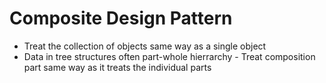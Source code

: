 # Composite Design Pattern 

- Treat the collection of objects same way as a single object 
- Data in tree structures often part-whole hierrarchy - Treat composition part same way as it treats the individual parts

